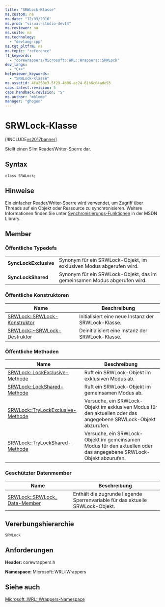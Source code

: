 ```yaml
---
title: "SRWLock-Klasse"
ms.custom: na
ms.date: "12/03/2016"
ms.prod: "visual-studio-dev14"
ms.reviewer: na
ms.suite: na
ms.technology: 
  - "devlang-cpp"
ms.tgt_pltfrm: na
ms.topic: "reference"
f1_keywords: 
  - "corewrappers/Microsoft::WRL::Wrappers::SRWLock"
dev_langs: 
  - "C++"
helpviewer_keywords: 
  - "SRWLock-Klasse"
ms.assetid: 4fa250e3-5f29-4b06-ac24-61b6c04ade93
caps.latest.revision: 5
caps.handback.revision: "5"
ms.author: "mblome"
manager: "ghogen"
---
```

# SRWLock-Klasse
[!INCLUDE[vs2017banner](../assembler/inline/includes/vs2017banner.md)]

Stellt einen Slim Reader\/Writer\-Sperre dar.  
  
## Syntax  
  
```  
class SRWLock;  
```  
  
## Hinweise  
 Ein einfacher Reader\/Writer\-Sperre wird verwendet, um Zugriff über Threads auf ein Objekt oder Ressource zu synchronisieren.  Weitere Informationen finden Sie unter [Synchronisierungs\-Funktionen](assetId:///9b6359c2-0113-49b6-83d0-316ad95aba1b) in der MSDN Library.  
  
## Member  
  
### Öffentliche Typedefs  
  
|||  
|-|-|  
|**SyncLockExclusive**|Synonym für ein SRWLock\-Objekt, im exklusiven Modus abgerufen wird.|  
|**SyncLockShared**|Synonym für ein SRWLock\-Objekt, das im gemeinsamen Modus abgerufen wird.|  
  
### Öffentliche Konstruktoren  
  
|Name|**Beschreibung**|  
|----------|----------------------|  
|[SRWLock::SRWLock\-Konstruktor](../windows/srwlock-srwlock-constructor.md)|Initialisiert eine neue Instanz der SRWLock\-Klasse.|  
|[SRWLock::~SRWLock\-Destruktor](../windows/srwlock-tilde-srwlock-destructor.md)|Deinitialisiert eine Instanz der SRWLock\-Klasse.|  
  
### Öffentliche Methoden  
  
|Name|**Beschreibung**|  
|----------|----------------------|  
|[SRWLock::LockExclusive\-Methode](../windows/srwlock-lockexclusive-method.md)|Ruft ein SRWLock\-Objekt im exklusiven Modus ab.|  
|[SRWLock::LockShared\-Methode](../windows/srwlock-lockshared-method.md)|Ruft ein SRWLock\-Objekt im gemeinsamen Modus ab.|  
|[SRWLock::TryLockExclusive\-Methode](../windows/srwlock-trylockexclusive-method.md)|Versuche, ein SRWLock\-Objekt im exklusiven Modus für den aktuellen oder das angegebene SRWLock\-Objekt abzurufen.|  
|[SRWLock::TryLockShared\-Methode](../windows/srwlock-trylockshared-method.md)|Versuche, ein SRWLock\-Objekt im gemeinsamen Modus für den aktuellen oder das angegebene SRWLock\-Objekt abzurufen.|  
  
### Geschützter Datenmember  
  
|Name|**Beschreibung**|  
|----------|----------------------|  
|[SRWLock::SRWLock\_ Data\-Member](../windows/srwlock-srwlock-data-member.md)|Enthält die zugrunde liegende Sperrenvariable für das aktuelle SRWLock\-Objekt.|  
  
## Vererbungshierarchie  
 `SRWLock`  
  
## Anforderungen  
 **Header:** corewrappers.h  
  
 **Namespace:** Microsoft::WRL::Wrappers  
  
## Siehe auch  
 [Microsoft::WRL::Wrappers\-Namespace](../windows/microsoft-wrl-wrappers-namespace.md)